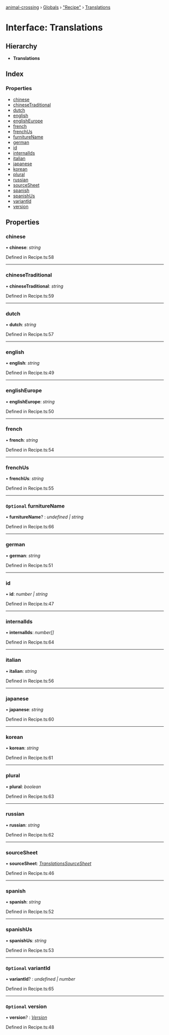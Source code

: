 [animal-crossing](../README.md) › [Globals](../globals.md) › ["Recipe"](../modules/_recipe_.md) › [Translations](_recipe_.translations.md)

# Interface: Translations

## Hierarchy

* **Translations**

## Index

### Properties

* [chinese](_recipe_.translations.md#chinese)
* [chineseTraditional](_recipe_.translations.md#chinesetraditional)
* [dutch](_recipe_.translations.md#dutch)
* [english](_recipe_.translations.md#english)
* [englishEurope](_recipe_.translations.md#englisheurope)
* [french](_recipe_.translations.md#french)
* [frenchUs](_recipe_.translations.md#frenchus)
* [furnitureName](_recipe_.translations.md#optional-furniturename)
* [german](_recipe_.translations.md#german)
* [id](_recipe_.translations.md#id)
* [internalIds](_recipe_.translations.md#internalids)
* [italian](_recipe_.translations.md#italian)
* [japanese](_recipe_.translations.md#japanese)
* [korean](_recipe_.translations.md#korean)
* [plural](_recipe_.translations.md#plural)
* [russian](_recipe_.translations.md#russian)
* [sourceSheet](_recipe_.translations.md#sourcesheet)
* [spanish](_recipe_.translations.md#spanish)
* [spanishUs](_recipe_.translations.md#spanishus)
* [variantId](_recipe_.translations.md#optional-variantid)
* [version](_recipe_.translations.md#optional-version)

## Properties

###  chinese

• **chinese**: *string*

Defined in Recipe.ts:58

___

###  chineseTraditional

• **chineseTraditional**: *string*

Defined in Recipe.ts:59

___

###  dutch

• **dutch**: *string*

Defined in Recipe.ts:57

___

###  english

• **english**: *string*

Defined in Recipe.ts:49

___

###  englishEurope

• **englishEurope**: *string*

Defined in Recipe.ts:50

___

###  french

• **french**: *string*

Defined in Recipe.ts:54

___

###  frenchUs

• **frenchUs**: *string*

Defined in Recipe.ts:55

___

### `Optional` furnitureName

• **furnitureName**? : *undefined | string*

Defined in Recipe.ts:66

___

###  german

• **german**: *string*

Defined in Recipe.ts:51

___

###  id

• **id**: *number | string*

Defined in Recipe.ts:47

___

###  internalIds

• **internalIds**: *number[]*

Defined in Recipe.ts:64

___

###  italian

• **italian**: *string*

Defined in Recipe.ts:56

___

###  japanese

• **japanese**: *string*

Defined in Recipe.ts:60

___

###  korean

• **korean**: *string*

Defined in Recipe.ts:61

___

###  plural

• **plural**: *boolean*

Defined in Recipe.ts:63

___

###  russian

• **russian**: *string*

Defined in Recipe.ts:62

___

###  sourceSheet

• **sourceSheet**: *[TranslationsSourceSheet](../enums/_recipe_.translationssourcesheet.md)*

Defined in Recipe.ts:46

___

###  spanish

• **spanish**: *string*

Defined in Recipe.ts:52

___

###  spanishUs

• **spanishUs**: *string*

Defined in Recipe.ts:53

___

### `Optional` variantId

• **variantId**? : *undefined | number*

Defined in Recipe.ts:65

___

### `Optional` version

• **version**? : *[Version](../enums/_recipe_.version.md)*

Defined in Recipe.ts:48
